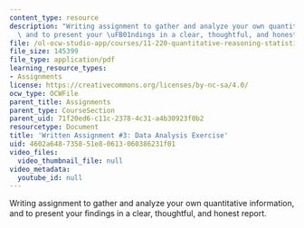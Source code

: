 ```yaml
---
content_type: resource
description: "Writing assignment to gather and analyze your own quantitative information,\
  \ and to present your \uFB01ndings in a clear, thoughtful, and honest report."
file: /ol-ocw-studio-app/courses/11-220-quantitative-reasoning-statistical-methods-for-planners-i-spring-2009/4602a648735851e80613060386231f01_MIT11_220s09_assn03_QR_Written_3.pdf
file_size: 145399
file_type: application/pdf
learning_resource_types:
- Assignments
license: https://creativecommons.org/licenses/by-nc-sa/4.0/
ocw_type: OCWFile
parent_title: Assignments
parent_type: CourseSection
parent_uid: 71f20ed6-c11c-2378-4c31-a4b30923f0b2
resourcetype: Document
title: 'Written Assignment #3: Data Analysis Exercise'
uid: 4602a648-7358-51e8-0613-060386231f01
video_files:
  video_thumbnail_file: null
video_metadata:
  youtube_id: null
---
```

Writing assignment to gather and analyze your own quantitative information, and to present your ﬁndings in a clear, thoughtful, and honest report.